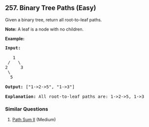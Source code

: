<!--|This file generated by command(leetcode description); DO NOT EDIT.    |-->
<!--+----------------------------------------------------------------------+-->
<!--|@author    Openset <openset.wang@gmail.com>                           |-->
<!--|@link      https://github.com/openset                                 |-->
<!--|@home      https://github.com/openset/leetcode                        |-->
<!--+----------------------------------------------------------------------+-->

## 257. Binary Tree Paths (Easy)

<p>Given a binary tree, return all root-to-leaf paths.</p>

<p><strong>Note:</strong>&nbsp;A leaf is a node with no children.</p>

<p><strong>Example:</strong></p>

<pre>
<strong>Input:</strong>

   1
 /   \
2     3
 \
  5

<strong>Output:</strong> [&quot;1-&gt;2-&gt;5&quot;, &quot;1-&gt;3&quot;]

<strong>Explanation:</strong> All root-to-leaf paths are: 1-&gt;2-&gt;5, 1-&gt;3
</pre>

### Similar Questions
  1. [Path Sum II](https://github.com/openset/leetcode/tree/master/problems/path-sum-ii) (Medium)
